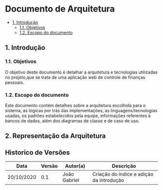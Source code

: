 # Documento de Arquitetura

- [1. Introdução](#_1-introdução)
  - [1.1. Objetivos](#_11-objetivos)
  - [1.2. Escopo do documento](#_12-escopo-do-documento)

## 1. Introdução

### 1.1. Objetivos

O objetivo deste documento é detalhar a arquitetura e tecnologias utilizadas no projeto,que se trata de uma aplicação web de controle de finanças pessoais.

### 1.2. Escopo do documento

Este documento contém detalhes sobre a arquitetura escolhida para o sistema, as lógicas por trás das implementações, as linguagens/tecnologias usadas, os padrões estabelecidos pela equipe, informações referentes à bancos de dados, além dos  diagramas de classe e de caso de uso.

## 2. Representação da Arquitetura


## Historico de Versões

| Data | Versão | Autor(a) | Descrição |
| - | - | - | - |
| 20/10/2020 | 0.1 | João Gabriel | Criação do índice e adição da introdução|
